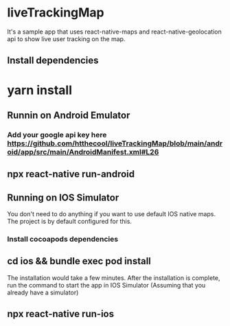 # liveTrackingMap

It's a sample app that uses react-native-maps and react-native-geolocation api to show live user tracking on the map.

## Install dependencies

# yarn install


## Runnin on Android Emulator

### Add your google api key here https://github.com/htthecool/liveTrackingMap/blob/main/android/app/src/main/AndroidManifest.xml#L26

## npx react-native run-android

## Running on IOS Simulator

You don't need to do anything if you want to use default IOS native maps. The project is by default configured for this.

### Install cocoapods dependencies

## cd ios && bundle exec pod install

The installation would take a few minutes. After the installation is complete, run the command to start the app in IOS Simulator (Assuming that you already have a simulator)

## npx react-native run-ios
